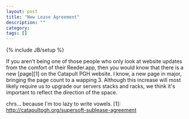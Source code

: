 ```yaml
---
layout: post
title: "New Lease Agreement"
description: ""
category: 
tags: []
---
```

{% include JB/setup %}

If you aren't being one of those people who only look at website updates from the comfort of their Reeder.app, then you would know that there is a new [page][1] on the Catapult PGH website. I know, a new page in major, bringing the page count to a wapping 3. Although this increase will most likely require us to upgrade our servers stacks and racks, we think it's important to reflect the direction of the space.



chrs... because I'm too lazy to write vowels.
[1]: http://catapultpgh.org/supersoft-sublease-agreement
